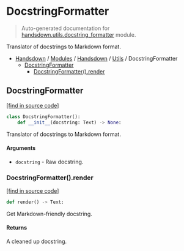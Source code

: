 # DocstringFormatter

> Auto-generated documentation for [handsdown.utils.docstring_formatter](https://github.com/vemel/handsdown/blob/master/handsdown/utils/docstring_formatter.py) module.

Translator of docstrings to Markdown format.

- [Handsdown](../../README.md#-handsdown---python-documentation-generator) / [Modules](../../MODULES.md#modules) / [Handsdown](../index.md#handsdown) / [Utils](index.md#utils) / DocstringFormatter
    - [DocstringFormatter](#docstringformatter)
        - [DocstringFormatter().render](#docstringformatterrender)

## DocstringFormatter

[[find in source code]](https://github.com/vemel/handsdown/blob/master/handsdown/utils/docstring_formatter.py#L13)

```python
class DocstringFormatter():
    def __init__(docstring: Text) -> None:
```

Translator of docstrings to Markdown format.

#### Arguments

- `docstring` - Raw docstring.

### DocstringFormatter().render

[[find in source code]](https://github.com/vemel/handsdown/blob/master/handsdown/utils/docstring_formatter.py#L63)

```python
def render() -> Text:
```

Get Markdown-friendly docstring.

#### Returns

A cleaned up docstring.
